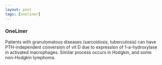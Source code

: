```yaml
---
layout: post
tags: [oneliner]
---
```



### OneLiner

Patients with granulomatous diseases (sarcoidosis, tuberculosis) can have PTH-independent conversion of vit D due to expression of 1-a-hydroxylase in activated macrophages. Similar process occurs in Hodgkin, and some non-Hodgkin lymphoma.
